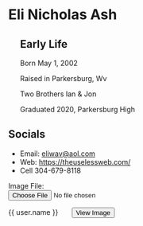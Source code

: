 <html>
  <head>
    <link rel="stylesheet" href="./app.css"/>
    <head>
      <body>
        <div id="app">

<h1>Eli Nicholas Ash</h1>
<p>
  <ul>
    <il>
      <h2>
        Early Life
      </h2>
    </il>
    <p>
      Born May 1, 2002
    </p>
    <p>
      Raised in Parkersburg, Wv
    </p>
    <p>
      Two Brothers Ian & Jon
    </p>
    <p>
      Graduated 2020, Parkersburg High
    </p>
  </ul>
</p>

<p> </p>

<h2>Socials</h2>
<ul>
  <li>Email: <a href="eliwav@aol.com">eliwav@aol.com</a></li>
  <li>Web: <a href="https://theuselessweb.com/">https://theuselessweb.com/</a></li>
  <li>Cell 304-679-8118</li>
</ul>

<label>Image File:</label><br />
<input type="file" id="imageLoader" name="imageLoader" />
<canvas id="imageCanvas"></canvas>

<div *ngFor="let user of users">
    <span> {{ user.name }} </span> &nbsp;&nbsp;&nbsp;&nbsp;&nbsp;
<button ion-button type="button" (click)="openDocument(user.image)"> View Image </button>
    <br>
</div>






<script>
body {
  font-family: sans-serif;
  color: red;
}

h1 {
  color: black;
  font-size: 2em;
  font-family: Georgia, 'Times New Roman', Times, serif;
  border: 8px solid red;
  display: inline;

}

h2 {
  font-size: 1.5em;
  color: black;
}

.job-title {
  color: black;
  font-weight: bold;
}

a:link,
a:visited {
  color: red;
}

a:hover {
  text-decoration: none;
}
<script>









